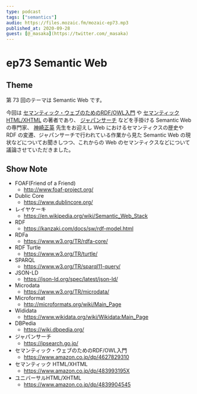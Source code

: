 ```yaml
---
type: podcast
tags: ["semantics"]
audio: https://files.mozaic.fm/mozaic-ep73.mp3
published_at: 2020-09-28
guest: [@_masaka](https://twitter.com/_masaka)
---
```


# ep73 Semantic Web

## Theme

第 73 回のテーマは Semantic Web です。

今回は [セマンティック・ウェブのためのRDF/OWL入門](https://www.amazon.co.jp/dp/4627829310) や [セマンティック HTML/XHTML](https://www.amazon.co.jp/dp/483993195X) の著者であり、 [ジャパンサーチ](https://jpsearch.go.jp/) などを手掛ける Semantic Web の専門家、 [神崎正英](https://www.kanzaki.com/) 先生をお迎えし Web におけるセマンティクスの歴史や RDF の変遷、ジャパンサーチで行われている作業から見た Semantic Web の現状などについてお聞きしつつ、これからの Web のセマンティクスなどについて議論させていただきました。


## Show Note

- FOAF(Friend of a Friend)
  - <http://www.foaf-project.org/>
- Dublic Core
  - <https://www.dublincore.org/>
- レイヤケーキ
  - <https://en.wikipedia.org/wiki/Semantic_Web_Stack>
- RDF
  - <https://kanzaki.com/docs/sw/rdf-model.html>
- RDFa
  - <https://www.w3.org/TR/rdfa-core/>
- RDF Turtle
  - <https://www.w3.org/TR/turtle/>
- SPARQL
  - <https://www.w3.org/TR/sparql11-query/>
- JSON-LD
  - <https://json-ld.org/spec/latest/json-ld/>
- Microdata
  - <https://www.w3.org/TR/microdata/>
- Microformat
  - <http://microformats.org/wiki/Main_Page>
- Wididata
  - <https://www.wikidata.org/wiki/Wikidata:Main_Page>
- DBPedia
  - <https://wiki.dbpedia.org/>
- ジャパンサーチ
  - <https://jpsearch.go.jp/>
- セマンティック・ウェブのためのRDF/OWL入門
  - <https://www.amazon.co.jp/dp/4627829310>
- セマンティック HTML/XHTML
  - <https://www.amazon.co.jp/dp/483993195X>
- ユニバーサルHTML/XHTML
  - <https://www.amazon.co.jp/dp/4839904545>
